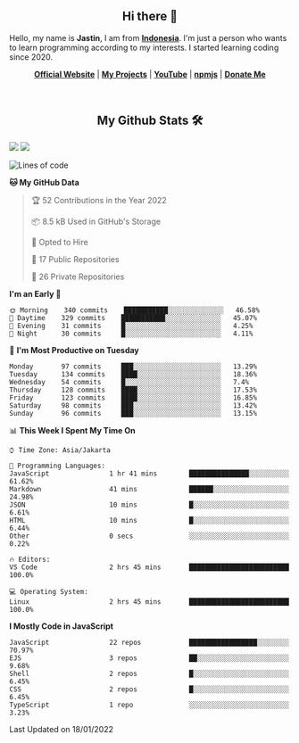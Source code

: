 <h2 align="center">Hi there 👋</h2>
Hello, my name is <strong>Jastin</strong>, I am from <strong><a href="https://en.m.wikipedia.org/wiki/Indonesia">Indonesia</a></strong>. I'm just a person who wants to learn programming according to my interests. I started learning coding since 2020.
<div align="center"><img src="https://visitor-badge.glitch.me/badge?page_id=JastinXyz" alt=""></div>
 <p align="center">
  <strong><a href="https://jstnlt.my.id">Official Website</a></strong> |
  <strong><a href="https://jstnlt.my.id/#projects">My Projects</a></strong> |
  <strong><a href="https://youtube.com/c/JastinCh">YouTube</a></strong> |
  <strong><a href="https://www.npmjs.com/~jastinlt">npmjs</a></strong> |
  <strong><a href="https://jstnlt.my.id/donate">Donate Me</a></strong>
</p>
 
&nbsp;
 
<h2 align="center">My Github Stats 🛠</h2>
 <a href="https://jstnlt.my.id/donate" target="_blank"><img src="https://github-readme-stats.vercel.app/api?username=JastinXyz&show_icons=true&theme=algolia"></a>
 <a href="https://jstnlt.my.id/donate" target="_blank"><img src="https://github-profile-summary-cards.vercel.app/api/cards/profile-details?username=JastinXyz&theme=monokai"></a>

<!--START_SECTION:waka-->
![Lines of code](https://img.shields.io/badge/From%20Hello%20World%20I%27ve%20Written-181%20Thousand%20lines%20of%20code-blue)

**🐱 My GitHub Data** 

> 🏆 52 Contributions in the Year 2022
 > 
> 📦 8.5 kB Used in GitHub's Storage 
 > 
> 💼 Opted to Hire
 > 
> 📜 17 Public Repositories 
 > 
> 🔑 26 Private Repositories  
 > 
**I'm an Early 🐤** 

```text
🌞 Morning    340 commits    ███████████░░░░░░░░░░░░░░   46.58% 
🌆 Daytime    329 commits    ███████████░░░░░░░░░░░░░░   45.07% 
🌃 Evening    31 commits     █░░░░░░░░░░░░░░░░░░░░░░░░   4.25% 
🌙 Night      30 commits     █░░░░░░░░░░░░░░░░░░░░░░░░   4.11%

```
📅 **I'm Most Productive on Tuesday** 

```text
Monday       97 commits     ███░░░░░░░░░░░░░░░░░░░░░░   13.29% 
Tuesday      134 commits    ████░░░░░░░░░░░░░░░░░░░░░   18.36% 
Wednesday    54 commits     █░░░░░░░░░░░░░░░░░░░░░░░░   7.4% 
Thursday     128 commits    ████░░░░░░░░░░░░░░░░░░░░░   17.53% 
Friday       123 commits    ████░░░░░░░░░░░░░░░░░░░░░   16.85% 
Saturday     98 commits     ███░░░░░░░░░░░░░░░░░░░░░░   13.42% 
Sunday       96 commits     ███░░░░░░░░░░░░░░░░░░░░░░   13.15%

```


📊 **This Week I Spent My Time On** 

```text
⌚︎ Time Zone: Asia/Jakarta

💬 Programming Languages: 
JavaScript               1 hr 41 mins        ███████████████░░░░░░░░░░   61.62% 
Markdown                 41 mins             ██████░░░░░░░░░░░░░░░░░░░   24.98% 
JSON                     10 mins             █░░░░░░░░░░░░░░░░░░░░░░░░   6.61% 
HTML                     10 mins             █░░░░░░░░░░░░░░░░░░░░░░░░   6.44% 
Other                    0 secs              ░░░░░░░░░░░░░░░░░░░░░░░░░   0.22%

🔥 Editors: 
VS Code                  2 hrs 45 mins       █████████████████████████   100.0%

💻 Operating System: 
Linux                    2 hrs 45 mins       █████████████████████████   100.0%

```

**I Mostly Code in JavaScript** 

```text
JavaScript               22 repos            █████████████████░░░░░░░░   70.97% 
EJS                      3 repos             ██░░░░░░░░░░░░░░░░░░░░░░░   9.68% 
Shell                    2 repos             █░░░░░░░░░░░░░░░░░░░░░░░░   6.45% 
CSS                      2 repos             █░░░░░░░░░░░░░░░░░░░░░░░░   6.45% 
TypeScript               1 repo              ░░░░░░░░░░░░░░░░░░░░░░░░░   3.23%

```



 Last Updated on 18/01/2022
<!--END_SECTION:waka-->
